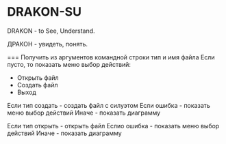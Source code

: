 # DRAKON-SU
DRAKON - to See, Understand. 

ДРАКОН - увидеть, понять.


===
Получить из аргументов командной строки тип и имя файла
Если пусто, то показать меню выбор действий:
- Открыть файл
- Создать файл
- Выход

Если тип создать - создать файл с силуэтом
Если ошибка - показать меню выбор действий
Иначе - показать диаграмму

Если тип открыть - открыть файл
Еслио ошибка - показать меню выбор действий
Иначе - показать диаграмму